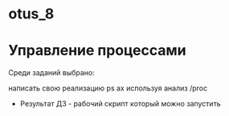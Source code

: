 # otus_8
# Управление процессами

Среди заданий выбрано:

 написать свою реализацию ps ax используя анализ /proc
- Результат ДЗ - рабочий скрипт который можно запустить
